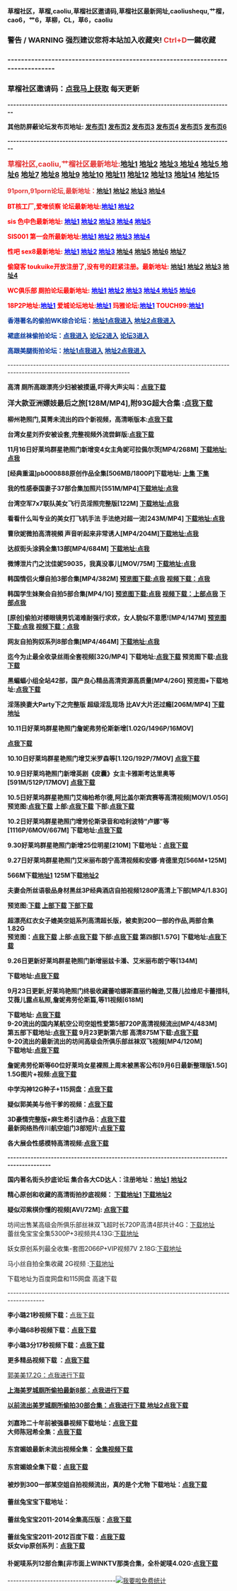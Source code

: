 <p>
	<strong><strong><strong><strong>草榴社区，草榴,caoliu,草榴社区邀请码,草榴社区最新网址,caoliushequ,艹榴，cao6，艹6，草柳，CL，草6，caoliu</strong>&nbsp;</strong></strong></strong>
</p>
<h3>
	<strong><strong><strong><strong>警告 / WARNING</strong> <strong>强烈建议您将本站加入收藏夹! <span style="color:#E53333;">Ctrl+D</span>一鍵收藏</strong></strong></strong></strong> 
</h3>
<h3>
	<strong><strong><strong>-------------------------------------------------------------------------------</strong></strong></strong> 
</h3>
<h3>
	<strong><strong><strong>草榴社区邀请码：<a href="http://www.meihao69.com/thread-23165-1-1.html" target="_blank">点我马上获取</a> 每天更新</strong></strong></strong> 
</h3>
<p>
	<strong><strong><strong> <strong>------------------------------------------------------------------------------</strong> </strong></strong></strong> 
</p>
<p>
	<strong><span style="font-size:14px;">其他防屏蔽论坛发布页地址: </span><a href="http://caoliushequ1.tumblr.com/" target="_blank"><span style="font-size:14px;">发布页1</span></a> <a href="http://cl1024.hatenablog.com/" target="_blank"><span style="font-size:14px;">发布页2</span></a><span style="font-size:14px;"> </span><a href="http://caoliu521.livejournal.com/" target="_blank"><span style="font-size:14px;">发布页3</span></a><span style="font-size:14px;"> </span><a href="http://1024dizhi.blog.com/" target="_blank"><span style="font-size:14px;">发布页4</span></a><span style="font-size:14px;"> </span><a href="http://1024dizhi1.pen.io/" target="_blank"><span style="font-size:14px;">发布页5</span></a><span style="font-size:14px;"> </span><span style="font-size:14px;"> <a href="http://1024wangzhi.github.io/" target="_blank">发布页6</a></span></strong><a href="http://1024dizhi.github.io/" target="_blank"></a> 
</p>
<p>
	<strong>------------------------------------------------------------------------------</strong> 
</p>
<p>
	<strong><strong><strong><strong><strong><span style="font-weight:inherit;font-style:inherit;font-size:16px;font-family:inherit;vertical-align:baseline;color:#E53333;"><strong><span style="font-weight:inherit;font-style:inherit;font-family:inherit;vertical-align:baseline;"><strong>草榴社区,caoliu,艹榴社区最新地址:<strong><strong><strong><strong><strong><span style="font-weight:inherit;font-style:inherit;font-size:16px;font-family:inherit;vertical-align:baseline;color:#E53333;"><strong><strong><span style="font-weight:inherit;font-style:inherit;font-size:14px;font-family:inherit;vertical-align:baseline;"><a href="http://cl.tarinx.com/index.php?u=376972&amp;ext=e4577" target="_blank"><span style="font-weight:inherit;font-style:inherit;font-size:16px;font-family:inherit;vertical-align:baseline;">地址1</span></a><span style="font-weight:inherit;font-style:inherit;font-size:16px;font-family:inherit;vertical-align:baseline;">&nbsp;</span></span></strong><span style="font-weight:inherit;font-style:inherit;font-size:14px;font-family:inherit;vertical-align:baseline;"><strong><a href="http://cl.lxrfg.com/index.php?u=376972&amp;ext=e4577" target="_blank"><span style="font-weight:inherit;font-style:inherit;font-size:16px;font-family:inherit;vertical-align:baseline;">地址2</span></a><span style="font-weight:inherit;font-style:inherit;font-size:16px;font-family:inherit;vertical-align:baseline;">&nbsp;</span></strong></span><strong><span style="font-weight:inherit;font-style:inherit;font-size:14px;font-family:inherit;vertical-align:baseline;"><a href="http://cc.jjjbbb.org/index.php?u=376972&amp;ext=e4577" target="_blank"><span style="font-weight:inherit;font-style:inherit;font-size:16px;font-family:inherit;vertical-align:baseline;">地址3&nbsp;</span></a></span></strong><span style="font-weight:inherit;font-style:inherit;font-size:14px;font-family:inherit;vertical-align:baseline;"><strong><a href="http://cl.woxise.com/index.php?u=376972&amp;ext=e4577" target="_blank"><span style="font-weight:inherit;font-style:inherit;font-size:16px;font-family:inherit;vertical-align:baseline;">地址4</span></a><span style="font-weight:inherit;font-style:inherit;font-size:16px;font-family:inherit;vertical-align:baseline;">&nbsp;</span></strong></span><strong><span style="font-weight:inherit;font-style:inherit;font-size:14px;font-family:inherit;vertical-align:baseline;"><a href="http://cl.ynspod.com/index.php?u=376972&amp;ext=e4577" target="_blank"><span style="font-weight:inherit;font-style:inherit;font-size:16px;font-family:inherit;vertical-align:baseline;">地址5&nbsp;</span></a></span></strong><span style="font-weight:inherit;font-style:inherit;font-size:14px;font-family:inherit;vertical-align:baseline;"><strong><span style="font-weight:inherit;font-style:inherit;font-size:16px;font-family:inherit;vertical-align:baseline;"><a href="http://cl.pinroe.com/index.php?u=376972&amp;ext=e4577" target="_blank">地址6</a></span><span style="font-weight:inherit;font-style:inherit;font-size:16px;font-family:inherit;vertical-align:baseline;">&nbsp;</span></strong></span><strong><span style="font-weight:inherit;font-style:inherit;font-size:14px;font-family:inherit;vertical-align:baseline;"><a href="http://cl.cmcher.com/index.php?u=376972&amp;ext=e4577" target="_blank"><span style="font-weight:inherit;font-style:inherit;font-size:16px;font-family:inherit;vertical-align:baseline;">地址7</span></a><span style="font-weight:inherit;font-style:inherit;font-size:16px;font-family:inherit;vertical-align:baseline;">&nbsp;</span></span></strong><span style="font-weight:inherit;font-style:inherit;font-size:14px;font-family:inherit;vertical-align:baseline;"><strong><a href="http://cl.llluuu.me/index.php?u=376972&amp;ext=e4577" target="_blank"><span style="font-weight:inherit;font-style:inherit;font-size:16px;font-family:inherit;vertical-align:baseline;">地址8</span></a><span style="font-weight:inherit;font-style:inherit;font-size:16px;font-family:inherit;vertical-align:baseline;">&nbsp;</span></strong></span><strong><span style="font-weight:inherit;font-style:inherit;font-size:14px;font-family:inherit;vertical-align:baseline;"><a href="http://cl.woxise.com/index.php?u=376972&amp;ext=e4577" target="_blank"><span style="font-weight:inherit;font-style:inherit;font-size:16px;font-family:inherit;vertical-align:baseline;">地址9</span></a><span style="font-weight:inherit;font-style:inherit;font-size:16px;font-family:inherit;vertical-align:baseline;">&nbsp;</span></span></strong><span style="font-weight:inherit;font-style:inherit;font-size:14px;font-family:inherit;vertical-align:baseline;"><strong><a href="http://cl.macl.rocks/index.php?u=376972&amp;ext=e4577" target="_blank"><span style="font-weight:inherit;font-style:inherit;font-size:16px;font-family:inherit;vertical-align:baseline;">地址10</span></a><span style="font-weight:inherit;font-style:inherit;font-size:16px;font-family:inherit;vertical-align:baseline;">&nbsp;</span></strong></span><span style="font-weight:inherit;font-style:inherit;font-family:inherit;vertical-align:baseline;line-height:1.5;"><strong><span style="font-weight:inherit;font-style:inherit;font-size:14px;font-family:inherit;vertical-align:baseline;"><a href="http://cl.finehs.com/index.php?u=376972&amp;ext=e4577" target="_blank"><span style="font-weight:inherit;font-style:inherit;font-size:16px;font-family:inherit;vertical-align:baseline;">地址11</span></a><span style="font-weight:inherit;font-style:inherit;font-size:16px;font-family:inherit;vertical-align:baseline;">&nbsp;<a href="http://cl.hotcool.info/index.php?u=376972&amp;ext=e4577" target="_blank">地址12</a>&nbsp;<a href="http://cl.znsmin.com/index.php?u=376972&amp;ext=e4577" target="_blank">地址13</a>&nbsp;<a href="http://cl.mscsu.com/index.php?u=376972&amp;ext=e4577" target="_blank">地址14</a>&nbsp;<a href="http://cl.itphf.com/index.php?u=376972&amp;ext=e4577" target="_blank">地址15</a></span></span></strong></span></strong></span></strong></strong></strong></strong></strong></strong></span></strong></span></strong></strong></strong></strong></strong>
</p>
<p>
	<strong><strong><span style="color:#e53333;font-size:16px;"><strong><span style="line-height:1.5;"><strong><span style="font-size:14px;">91porn,91porn论坛,最新地址：<a href="http://www.allanalpass.com/Cazn2" target="_blank">地址1</a> <a href="http://zhao.91dizhi.email.91dizhi.at.gmail.com.i6p.work/index.php" target="_blank">地址2</a> <a href="http://www.allanalpass.com/Cazn2" target="_blank">地址3</a> <a href="http://zhao.91dizhi.email.91dizhi.at.gmail.com.i6p.work/index.php" target="_blank">地址4</a></span></strong></span></strong></span></strong></strong> 
</p>
<p>
	<strong><strong><strong><strong><strong><span style="color:#ff0000;"><strong>BT核工厂,爱唯侦察 论坛最新地址:</strong></span><span style="color:#0000ff;"><a href="http://fr.97xzc.net/bbs/" target="_blank"><span style="color:#0000ff;"><strong>地址1</strong></span></a><strong> </strong><a href="http://97.99btgc.org/" target="_blank"><span style="color:#0000ff;"><strong>地址2</strong></span></a></span> </strong></strong></strong></strong></strong> 
</p>
<p>
	<strong><strong><strong><strong><strong><span style="color:#ff0000;"><strong>sis 色中色最新地址: </strong></span><span style="color:#0000ff;"><a href="http://174.127.195.210/bbs/index.php" target="_blank"><span style="color:#0000ff;"><strong>地址1</strong></span></a><strong> </strong><a href="http://67.220.90.10/bbs/index.php" target="_blank"><span style="color:#0000ff;"><strong>地址2</strong></span></a><strong> </strong><a href="http://174.127.195.200/bbs/index.php" target="_blank"><span style="color:#0000ff;"><strong>地址3</strong></span></a><strong> </strong><a href="http://174.127.195.166/bbs/index.php" target="_blank"><span style="color:#0000ff;"><strong>地址4</strong></span></a><strong> </strong><a href="http://67.220.90.4/bbs/index.php" target="_blank"><span style="color:#0000ff;"><strong>地址5</strong></span></a><strong> </strong></span> </strong></strong></strong></strong></strong> 
</p>
<p>
	<strong><strong><strong><strong><strong><span style="color:#ff0000;"><strong>SIS001 第一会所最新地址:</strong></span><span style="color:#0000ff;"><a href="http://162.252.9.12/bbs/index.php" target="_blank"><span style="color:#0000ff;"><strong>地址1</strong></span></a><strong> </strong><a href="http://162.252.9.5/forum/index.php" target="_blank"><span style="color:#0000ff;"><strong>地址2</strong></span></a><strong> </strong><a href="http://162.252.9.11/bbs/" target="_blank"><span style="color:#0000ff;"><strong>地址3</strong></span></a><strong> </strong><a href="http://kindeditor.net/162.252.9.10/bbs/" target="_blank"><span style="color:#0000ff;"><strong>地址4</strong></span></a></span> </strong></strong></strong></strong></strong> 
</p>
<p>
	<strong><strong><strong><strong><strong><span style="color:#ff0000;"><strong>性吧 sex8最新地址: </strong></span><span style="color:#0000ff;"><a href="http://luntanweb.net/index.php?u=1202280" target="_blank"><span style="color:#0000ff;"><strong>地址1</strong></span></a><strong> </strong><a href="http://sebashow.com/index.php?u=1202280" target="_blank"><span style="color:#0000ff;"><strong>地址2</strong></span></a><strong> </strong><a href="http://sisqq.com/index.php?u=1202280" target="_blank"><span style="color:#0000ff;"><strong>地址3</strong></span></a><strong> </strong><span style="color:#0000ff;"><strong><a href="http://mmsong.net/index.php?u=1202280" target="_blank">地址4</a> <a href="http://s8girl.net/index.php?u=1202280" target="_blank">地址5</a> <a href="http://mmse8.net/index.php?u=1202280" target="_blank">地址6</a> <a href="http://mms8s8.net/index.php?u=1202280" target="_blank">地址7</a></strong></span></span></strong></strong></strong></strong></strong> 
</p>
<p>
	<strong><strong><strong><strong><strong><span style="color:#ff0000;"><strong><strong><strong><strong><strong><strong><strong><span style="font-size:14px;">偷窥客 toukuike开放注册了,没有号的赶紧注册。最新地址: </span></strong><a href="http://198.40.52.135/?fromuid=488915" target="_blank"><strong><span style="font-size:14px;">地址1</span></strong></a><strong><span style="font-size:14px;"> </span></strong><a href="http://198.40.52.155/?fromuid=488915" target="_blank"><strong><span style="font-size:14px;">地址2</span></strong></a><strong><span style="font-size:14px;"> </span></strong><a href="http://198.40.52.144/?fromuid=488915" target="_blank"><strong><span style="font-size:14px;">地址3</span></strong></a><strong><span style="font-size:14px;"> </span></strong><strong><a href="http://198.40.52.152/?fromuid=488915" target="_blank"><span style="font-size:14px;">地址4</span></a></strong></strong></strong></strong></strong></strong></strong></span><span style="color:#0000ff;"><a href="http://198.40.52.135/?fromuid=45475" target="_blank"><span style="color:#0000ff;"><strong></strong></span></a><strong></strong><a href="http://198.40.52.155/?fromuid=45475" target="_blank"><span style="color:#0000ff;"><strong></strong></span></a><strong></strong><a href="http://198.40.52.144/?fromuid=45475" target="_blank"><span style="color:#0000ff;"><strong></strong></span></a><strong></strong><strong><a href="http://198.40.52.152/?fromuid=45475" target="_blank"> </a></strong></span> </strong></strong></strong></strong></strong> 
</p>
<p>
	<strong><strong><strong><strong><strong><span style="color:#ff0000;"><strong>WC俱乐部 厕拍论坛最新地址</strong><strong>: </strong></span><span style="color:#0000ff;"><a href="http://www.wcjlb.info/?fromuid=20502" target="_blank"><span style="color:#0000ff;"><strong>地址1</strong></span></a><strong> </strong><a href="http://192.186.31.76/?fromuid=20502" target="_blank"><span style="color:#0000ff;"><strong>地址2</strong></span></a><strong> </strong><a href="http://192.186.31.75/?fromuid=20502" target="_blank"><span style="color:#0000ff;"><strong>地址3</strong></span></a><strong> </strong><a href="http://192.186.31.70/?fromuid=20502" target="_blank"><span style="color:#0000ff;"><strong>地址4 </strong></span></a><a href="http://192.186.31.68/?fromuid=20502" target="_blank"><span style="color:#0000ff;"><strong>地址5</strong></span></a><strong> </strong><a href="http://www.wcjlb.net/?fromuid=20502" target="_blank"><span style="color:#0000ff;"><strong>地址6</strong></span></a></span> </strong></strong></strong></strong></strong> 
</p>
<p>
	<strong><strong><strong><strong><strong><span style="color:#ff0000;"><strong>18P2P地址:</strong></span><span style="color:#0000ff;"><a href="http://www.18p2p.com/forum/index.php" target="_blank"><span style="color:#0000ff;"><strong>地址1</strong></span></a><strong> </strong></span><span style="color:#ff0000;"><strong>爱城论坛地址:</strong></span><span style="color:#0000ff;"><a href="http://208.94.244.99/bt/index.php" target="_blank"><span style="color:#0000ff;"><strong>地址1</strong></span></a><strong> </strong></span><span style="color:#ff0000;"><strong>玛雅论坛:</strong></span><span style="color:#0000ff;"><a href="http://a.klmaya.info/index.php" target="_blank"><span style="color:#0000ff;"><strong>地址1</strong></span></a></span><span style="color:#ff0000;"><strong> TOUCH99:</strong></span><span style="color:#0000ff;"><a href="http://www.touch89.com/index.php" target="_blank"><span style="color:#0000ff;"><strong>地址1</strong></span></a></span> </strong></strong></strong></strong></strong> 
</p>
<p>
	<strong><span style="font-size:14px;color:#003399;">香港著名的偷拍WK综合论坛：</span></strong><a href="www.meihao69.com" target="_blank"><strong><span style="font-size:14px;color:#003399;">地址1点我进入</span></strong></a> <a href="www.meihao69.com" target="_blank"><strong><span style="font-size:14px;color:#003399;">地址2点我进入</span></strong></a> 
</p>
<p>
	<strong><span style="font-size:14px;color:#003399;">裙底丝袜偷拍论坛：</span></strong><a href="www.meihao69.com" target="_blank"><strong><span style="font-size:14px;color:#003399;">点我进入</span></strong></a> <a href="www.meihao69.com" target="_blank"><strong><span style="font-size:14px;color:#003399;">论坛</span></strong><strong><span style="font-size:14px;color:#003399;"></span></strong><strong><span style="font-size:14px;color:#003399;">2进入</span></strong></a> <a href="www.meihao69.com" target="_blank"><strong><span style="font-size:14px;color:#003399;">论坛3进入</span></strong></a> 
</p>
<p>
	<strong><span style="font-size:14px;color:#003399;">高跟美腿街拍论坛：</span></strong><a href="www.meihao69.com" target="_blank"><strong><span style="font-size:14px;color:#003399;">地址1点我进入</span></strong></a> <a href="www.meihao69.com" target="_blank"><strong><span style="font-size:14px;color:#003399;">地址2点我进入</span></strong> </a><strong><strong><strong><strong><strong> </strong></strong></strong></strong></strong> 
</p>
<p>
	-------------------------------------------------------------------------------------------------------------------------
</p>
<p>
	<strong><span style="font-size:14px;">高清 厕所高跟漂亮少妇被被摸逼,吓得大声尖叫：<a href="http://www.coladrive.com/file/7875584" target="_blank">点我下载</a></span></strong> 
</p>
<p>
	<strong><strong><strong><strong><span style="font-size:16px;">洋大款亚洲嫖妓最后之旅</span><strong><span style="font-size:16px;">[128M/MP4]</span></strong><span style="font-size:16px;">,</span></strong><strong><span style="font-size:16px;">附93G超大合集 :</span></strong><span style="line-height:1.5;"><strong><a href="http://www.colayun.com/file/7376547" target="_blank"><span style="font-size:16px;">点我下载</span></a></strong></span> </strong></strong></strong> 
</p>
<p>
	<strong><strong><strong>柳州艳照门,莫菁未流出的四个新视频，高清晰版本:<a href="http://www.colafile.com/file/2797773">点我下载</a></strong></strong></strong> 
</p>
<p>
	<strong><strong>台湾女星刘乔安被设套,完整视频外流尝鲜版:</strong><a href="http://www.colafile.com/file/2700825"><strong>点我下载</strong></a></strong> 
</p>
<p>
	<strong>11月16日好莱坞群星艳照门新增变4女主角妮可拉佩尔茨[MP4/268M] </strong><a href="http://www.colafile.com/file/2555733"><strong>下载地址:点我</strong></a> 
</p>
<p>
	<strong>[经典重温]pb000888原创作品全集[506MB/1800P]</strong><strong>下载地址: </strong><a href="http://www.colafile.com/file/2542142"><strong>上集</strong></a><strong> </strong><a href="http://www.colafile.com/file/2542143"><strong>下集</strong></a> 
</p>
<p>
	<strong>我的性感泰国妻子37部合集加照片[551M/MP4]</strong><a href="http://www.colafile.com/file/2542145"><strong>下载地址:点我</strong></a> 
</p>
<p>
	<strong>台湾空军7x7联队美女飞行员淫照完整版[122M] <a href="http://www.colafile.com/file/2500147">下载地址:点我</a></strong> 
</p>
<p>
	<strong>看看什么叫专业的美女打飞机手法 手法绝对超一流[243M/MP4] </strong><strong><a href="http://www.colafile.com/file/2500146">下载地址:点我</a></strong> 
</p>
<p>
	<strong>曹欣妮微拍高清視頻 声音听起来非常诱人[MP4/204M]</strong><strong><a href="http://www.colafile.com/file/2500145">下载地址:点我</a></strong> 
</p>
<p>
	<strong>达叔街头涂鸦全集13部[MP4/684M] <a href="http://www.colafile.com/file/2462989">下载地址:点我</a></strong> 
</p>
<p>
	<strong>微博泄片门之沈佳妮59035，我真没事儿[MOV/75M] <a href="http://www.colafile.com/file/2462925">下载地址:点我</a></strong> 
</p>
<p>
	<strong>韩国情侣火爆自拍3部合集[MP4/382M] </strong><a href="http://www.colafile.com/file/2440696"><strong>预览图下载:点我</strong></a><strong> </strong><a href="http://www.colafile.com/file/2440712"><strong>视频下载：点我</strong></a> 
</p>
<p>
	<strong>韩国学生妹聚会自拍5部合集[MP4/1G] </strong><a href="http://www.colafile.com/file/2440694"><strong>预览图下载:点我</strong></a><strong> </strong><a href="http://www.colafile.com/file/2440746"><strong>视频下载：上部点我</strong></a><strong> </strong><a href="http://www.colafile.com/file/2440789"><strong>下部点我</strong></a> 
</p>
<p>
	<strong>[原创]偷拍对楼眼镜男饥渴难耐强行求欢，女人貌似不意愿![MP4/147M] </strong><a href="http://www.colafile.com/file/2440692"><strong>预览图下载:点我</strong></a><strong> </strong><a href="http://www.colafile.com/file/2440711"><strong>视频下载：点我</strong></a> 
</p>
<p>
	<strong>网友自拍狗奴系列8部合集[MP4/464M] </strong><a href="http://www.colafile.com/file/2440769"><strong>下载地址:点我</strong></a> 
</p>
<p>
	<strong><strong><strong>迄今为止最全收录丝雨全套视频[32G/MP4] </strong><strong>下载地址:</strong><a href="http://www.colafile.com/file/2388740"><strong>点我下载</strong></a><strong> 预览图下载:</strong><a href="http://www.colafile.com/file/2388738"><strong>点我下载</strong></a></strong></strong> 
</p>
<p>
	<strong><strong>黑蝙蝠小组全站42部，国产良心精品高清资源高质量[MP4/26G] 预览图+下载地址:</strong><strong><a href="http://www.colafile.com/file/2355476">点我下载</a></strong></strong> 
</p>
<p>
	<strong>淫荡换妻大Party下之完整版 超级淫乱现场 比AV大片还过瘾[206M/MP4] </strong><strong><a href="http://www.colafile.com/file/2355482">下载地址</a></strong> 
</p>
<p>
	<strong>10.11日好莱坞群星艳照门詹妮弗劳伦斯新增[1.02G/1496P/16MOV]</strong> 
</p>
<p>
	<strong><a href="http://www.colafile.com/file/2355480">点我下载</a></strong> 
</p>
<p>
	<strong>10.10日好莱坞群星艳照门增艾米罗森等[1.12G/192P/7MOV] </strong><strong><a href="http://www.colafile.com/file/2355479">点我下载</a></strong> 
</p>
<p>
	<strong>10.9日好莱坞艳照门新增英剧《皮囊》女主卡雅斯考达里奥等[591M/512P/17MOV] </strong><a href="http://www.colafile.com/file/2355481"><strong>点我下载</strong></a> 
</p>
<p>
	<strong><strong>10.5日好莱坞群星艳照门艾梅柏希尔德,阿比盖尔斯宾赛等高清视频[MOV/1.05G]</strong> <br />
<strong>预览图:<a href="http://www.colafile.com/file/2304313">点我下载</a> 上部:<a href="http://www.colafile.com/file/2304385">点我下载</a> 下部:<a href="http://www.colafile.com/file/2304386">点我下载</a></strong> </strong> 
</p>
<p>
	<strong>10.2日好莱坞群星艳照门增劳伦斯录音和哈利波特“卢娜”等[1116P/6MOV/667M] </strong><strong>下载地址:<a href="http://www.colafile.com/file/2279226">点我下载</a></strong> 
</p>
<p>
	<strong><strong>9.30好莱坞群星艳照门新增25位明星[210M] </strong><strong>下载地址：<a href="http://www.colafile.com/file/2225232">点我下载</a></strong></strong> 
</p>
<p>
	<strong>9.27日好莱坞群星艳照门艾米丽布朗宁高清视频和安娜·肯德里克[566M+125M]</strong> 
</p>
<p>
	<strong>566M下载<a href="http://www.colafile.com/file/2142067">地址1</a> 125M下载<a href="http://www.colafile.com/file/2142060">地址2</a></strong> 
</p>
<p>
	<strong>夫妻会所丝语极品身材黑丝3P经典酒店自拍视频1280P高清上下部[MP4/1.83G]</strong> 
</p>
<p>
	<strong>预览图:</strong><a href="http://www.colafile.com/file/2224717"><strong>下载</strong></a><strong> <a href="http://www.colafile.com/file/2225261">上部下载</a> <a href="http://www.colafile.com/file/2225279">下部下载</a></strong> 
</p>
<p>
	<strong><strong>超漂亮红衣女子媲美空姐系列高清超长版，被卖到200一部的作品,两部合集1.82G</strong><br />
<strong>预览图：<a href="http://www.colafile.com/file/2111776">点我下载</a> </strong><strong>上部:<a href="http://www.colafile.com/file/2111759">点我下载</a> </strong><strong>下部:<a href="http://www.colafile.com/file/2111761">点我下载</a> 第四部[1.57G]&nbsp;下载地址:<strong><a href="http://www.colafile.com/file/2128710">点我下载</a></strong></strong></strong> 
</p>
<p>
	<strong><strong>9.26日更新好莱坞群星艳照门新增丽兹卡潘、艾米丽布朗宁等[134M]</strong></strong> 
</p>
<p>
	<strong><strong>下载地址:<a href="http://www.colafile.com/file/2128351">点我下载</a></strong></strong> 
</p>
<p>
	<strong><strong><strong>9月23日更新,好莱坞艳照门终极收藏蕾哈娜斯嘉丽约翰逊,艾薇儿拉维尼卡蕾措科,艾薇儿露点私照,詹妮弗劳伦斯篇,等11视频[618M] </strong></strong></strong> 
</p>
<p>
	<strong><strong>下载地址: </strong><a href="http://www.colafile.com/file/2106645"><strong>点我下载</strong></a><br />
<strong><strong>9-20流出的国内某航空公司空姐性爱第5部720P高清视频流出[MP4/483M]</strong><br />
<strong><strong>第五部</strong>下载地址:</strong><a href="http://www.colafile.com/file/2106647"><strong>点我下载</strong></a> 9月23更新</strong><strong>第六部 高清875M下载:<a href="http://www.colafile.com/file/2111758">点我下载</a></strong> <br />
<strong>9-20流出的</strong><strong>最新流出的坊间高级会所俱乐部丝袜双飞视频[MP4/120M]</strong><br />
<strong>下载地址:</strong><strong><a href="http://www.colafile.com/file/2106650">点我下载</a></strong></strong> 
</p>
<p>
	<strong>詹妮弗劳伦斯等60位好莱坞女星裸照上周末被黑客公布</strong><strong>[9月6日最新整理版1.5G] </strong><strong>1.5G图片+视频:</strong><strong><a href="http://www.colafile.com/file/2000750">点我下载</a></strong> 
</p>
<p>
	<strong><strong>中学沟神12G种子+115网盘：</strong><a href="http://www.colafile.com/file/1009472"><strong>点我下载</strong></a></strong> 
</p>
<p>
	<strong><strong>疑似郭美美与他干爹的视频：</strong><a href="http://www.colafile.com/file/1026699"><strong>点我下载</strong></a> </strong> 
</p>
<p>
	<strong><strong>3D豪情完整版+麻生希引退作品：</strong><a href="http://www.colafile.com/file/1193257"><strong>点我下载</strong></a><strong><br />
最新网络热传川航空姐门3部短片:<a href="http://www.colafile.com/file/1185384">点我下载</a></strong></strong> 
</p>
<p>
	<strong><strong>各大展会性感模特高清视频:</strong><a href="http://www.qmxyc.com/?fromuid=153512"><strong>点我下载</strong></a></strong> 
</p>
<p>
	<strong>-------------------------------------------------------------------------------------------</strong> 
</p>
<p>
	<strong>国内著名街头抄底论坛 集合各大CD达人：注册地址：</strong><strong><a href="www.qmxyc.com/?fromuid=153512">地址1</a> </strong><strong><a href="www.qmxyc.com/?fromuid=153512">地址2</a></strong> 
</p>
<p>
	<strong>精心原创和收藏的高清街拍抄底视频： <a href="http://www.colafile.com/u/cl1025">下载地址1</a></strong><strong> <strong><strong><a href="www.qmxyc.com/?fromuid=153512">下载地址2</a></strong></strong></strong> 
</p>
<p>
	<strong>疑似邓紫棋你懂的视频[AVI/72M]: </strong><strong><a href="http://www.colafile.com/file/1833661">点我下载</a></strong> 
</p>
<p>
	坊间出售某高级会所俱乐部丝袜双飞超时长720P高清4部共计4G：<a href="http://www.colafile.com/file/1725996">下载地址</a><br />
蕾丝兔宝宝全集5300P+3视频共4.13G:<a href="http://www.colafile.com/file/1726016">下载地址</a> 
</p>
<p>
	妖女原创系列最全收集-套图2066P+VIP视频7V 2.18G:<a href="http://www.colafile.com/file/1745867">下载地址</a> 
</p>
<p>
	马小丝自拍全集收藏 2G视频 :<a href="http://www.colafile.com/file/1744067">下载地址</a> 
</p>
<p>
	下载地址为百度网盘和115网盘 高速下载
</p>
<p>
	-------------------------------------------------------------------------------------------
</p>
<p>
	<strong> 李小璐21秒视频下载：</strong><a href="http://www.colafile.com/file/934742">点我下载</a> 
</p>
<p>
	<strong> </strong><strong>李小璐68秒视频下载：<a href="http://www.colafile.com/file/934744">点我下载</a></strong> 
</p>
<p>
	<strong> </strong><strong>李小璐3分17秒视频下载</strong><strong>：<a href="http://www.colafile.com/file/946759">点我下载</a></strong> 
</p>
<p>
	<strong> 更多精品视频下载 ：<a href="http://www.colafile.com/u/cl1025">点我下载<br />
</a></strong> 
</p>
<p>
	<a href="http://www.colafile.com/file/970319">郭美美17.2G：点我进行下载</a> 
</p>
<p>
	<a href="http://www.colafile.com/file/970318"><strong>上海美罗城厕所偷拍最新8部：点我进行下载</strong></a> 
</p>
<p>
	<a href="http://www.colafile.com/file/970305"><strong>以前流出美罗城厕所偷拍30部合集：点我进行下载</strong></a><strong><a href="http://www.colafile.com/u/cl1025"> </a></strong> <strong><a href="http://www.colafile.com/file/1025948">地址2点我下载</a></strong> 
</p>
<h4>
	刘嘉玲二十年前被强暴视频下载地址：<a href="http://www.colafile.com/file/964716">点我下载</a><strong><br />
大师陈冠希全集：</strong><strong><a href="http://www.colafile.com/file/1006160">点我下载</a></strong> 
</h4>
<h4>
	<strong>东宫媚娘最新未流出视频全集： </strong><a href="http://www.colafile.com/file/993989"><strong>全集视频下载</strong></a> 
</h4>
<h4>
	<strong>东宫媚娘全集下载：</strong><a href="http://www.colafile.com/file/970699"><strong>点我下载</strong></a> 
</h4>
<h4>
	<strong>被炒到300一部某空姐自拍视频流出，真的是个尤物 下载地址：<a href="http://www.colafile.com/file/978320">点我下载</a></strong> 
</h4>
<h4>
	蕾丝兔宝宝下载地址：
</h4>
<h4>
	<strong>蕾丝兔宝宝2011-2014</strong><strong>全集高压版：</strong><a href="http://www.colafile.com/file/988253"><strong>点我下载</strong></a><strong> </strong> 
</h4>
<h4>
	<strong>蕾丝兔宝宝2011-2012百度下载：</strong><a href="http://www.colafile.com/file/988116">点我下载<br />
</a><strong>妖女vip原创系列：</strong><a href="http://www.colafile.com/file/988055"><strong>点我下载</strong></a> 
</h4>
<h4>
	<strong>朴妮唛系列12部合集[非市面上WINKTV那类合集，全朴妮唛4.02G:<a href="http://www.colafile.com/file/990632">点我下载</a></strong> 
</h4>
<p>
	--------------------------------------<a href="http://www.51.la/?15128895" target="_blank"><img alt="我要啦免费统计" src="http://img.users.51.la/15128895.asp" style="border:none;" /></a>
</p>
